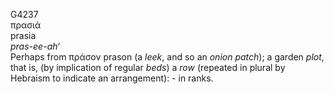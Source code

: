 G4237  
πρασιά  
prasia  
*pras-ee-ah‘*  
Perhaps from πράσον prason (a *leek*, and so an *onion* *patch*); a
garden *plot*, that is, (by implication of regular *beds*) a *row*
(repeated in plural by Hebraism to indicate an arrangement): - in
ranks.  
